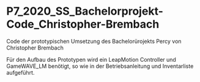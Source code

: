 # P7_2020_SS_Bachelorprojekt-Code_Christopher-Brembach
Code der prototypischen Umsetzung des Bachelorürojekts Percy von Christopher Brembach

Für den Aufbau des Prototypen wird ein LeapMotion Controller und GameWAVE_LM benötigt, so wie in der Betriebsanleitung und Inventarliste aufgeführt. 
